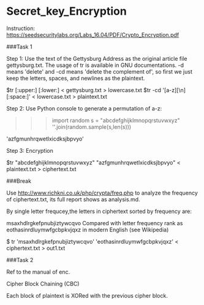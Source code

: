 # Secret_key_Encryption

Instruction: https://seedsecuritylabs.org/Labs_16.04/PDF/Crypto_Encryption.pdf


###Task 1


Step 1: Use the text of the Gettysburg Address as the original article file gettysburg.txt. The usage of tr is available in GNU documentations. -d means 'delete' and -cd means 'delete the complement of', so first we just keep the letters, spaces, and newlines as the plaintext.

$tr [:upper:] [:lower:] < gettysburg.txt > lowercase.txt
$tr -cd '[a-z][\n][:space:]' < lowercase.txt > plaintext.txt


Step 2: Use Python console to generate a permutation of a-z:

>>> import random
>>> s = "abcdefghijklmnopqrstuvwxyz"
>>> ''.join(random.sample(s,len(s)))


'azfgmunhrqwetlxicdksjbpvyo'


Step 3: Encryption

$tr "abcdefghijklmnopqrstuvwxyz" "azfgmunhrqwetlxicdksjbpvyo" < plaintext.txt > ciphertext.txt

###Break
   
   Use http://www.richkni.co.uk/php/crypta/freq.php to analyze the frequency of ciphertext.txt, its full report shows as analysis.md.

By single letter frequcey,the letters in ciphertext sorted by frequency are:

msaxhdlrgkefpnubjiztywcqvo 
Compared with letter frequency rank as eothasinrdluymwfgcbpkvjqxz in modern English (see Wikipedia)

$ tr 'msaxhdlrgkefpnubjiztywcqvo' 'eothasinrdluymwfgcbpkvjqxz' < ciphertext.txt > out1.txt

###Task 2
   
 Ref to the manual of enc.
 
 Cipher Block Chaining (CBC)
 
 Each block of plaintext is XORed with the previous cipher block.
   
   


